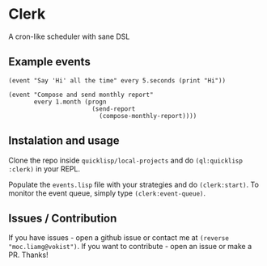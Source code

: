 # Clerk

A cron-like scheduler with sane DSL

## Example events

```
(event "Say 'Hi' all the time" every 5.seconds (print "Hi"))

(event "Compose and send monthly report"
       every 1.month (progn
                       (send-report
                         (compose-monthly-report))))
```

## Instalation and usage

Clone the repo inside `quicklisp/local-projects` and do `(ql:quicklisp :clerk)` in your REPL.

Populate the `events.lisp` file with your strategies and do `(clerk:start)`. To monitor the event queue, simply type `(clerk:event-queue)`.

## Issues / Contribution

If you have issues - open a github issue or contact me at `(reverse "moc.liamg@vokist")`. If you want to contribute - open an issue or make a PR. Thanks!
